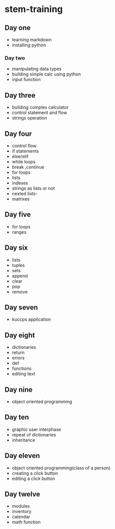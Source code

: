 # stem-training
## Day one
- learning markdown
- installing python 
### Day two
- manipulating data types
- building simple calc using python
- input function
## Day three 
- building complex calculator
- control statement and flow
- strings operation
## Day four
- control flow
- if statements
- else/elif
- while loops 
- break ,continue
- for loops
- lists
- indexes
- strings as lists or not
- nexted lists-
- matrixes
## Day five
- for loops
- ranges
## Day six
- lists
- tuples
- sets
- append
- clear
- pop
- remove
## Day seven
- kuccps application
## Day eight
- dictionaries
- return
- errors
- def
- functions
- editing text
## Day nine
- object oriented programming
## Day ten
- graphic user interphase
- repeat of dictionaries
- inheritance
## Day eleven
- object oriented programming(class of a person)
- creating a click button
- editing a click button
## Day twelve
- modules
- inventory
- calendar
- math function
